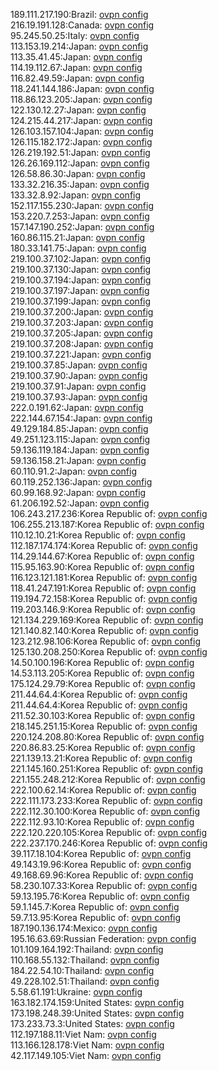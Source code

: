 189.111.217.190:Brazil: [ovpn config](vpn/189_111_217_190.ovpn)  
216.19.191.128:Canada: [ovpn config](vpn/216_19_191_128.ovpn)  
95.245.50.25:Italy: [ovpn config](vpn/95_245_50_25.ovpn)  
113.153.19.214:Japan: [ovpn config](vpn/113_153_19_214.ovpn)  
113.35.41.45:Japan: [ovpn config](vpn/113_35_41_45.ovpn)  
114.19.112.67:Japan: [ovpn config](vpn/114_19_112_67.ovpn)  
116.82.49.59:Japan: [ovpn config](vpn/116_82_49_59.ovpn)  
118.241.144.186:Japan: [ovpn config](vpn/118_241_144_186.ovpn)  
118.86.123.205:Japan: [ovpn config](vpn/118_86_123_205.ovpn)  
122.130.12.27:Japan: [ovpn config](vpn/122_130_12_27.ovpn)  
124.215.44.217:Japan: [ovpn config](vpn/124_215_44_217.ovpn)  
126.103.157.104:Japan: [ovpn config](vpn/126_103_157_104.ovpn)  
126.115.182.172:Japan: [ovpn config](vpn/126_115_182_172.ovpn)  
126.219.192.51:Japan: [ovpn config](vpn/126_219_192_51.ovpn)  
126.26.169.112:Japan: [ovpn config](vpn/126_26_169_112.ovpn)  
126.58.86.30:Japan: [ovpn config](vpn/126_58_86_30.ovpn)  
133.32.216.35:Japan: [ovpn config](vpn/133_32_216_35.ovpn)  
133.32.8.92:Japan: [ovpn config](vpn/133_32_8_92.ovpn)  
152.117.155.230:Japan: [ovpn config](vpn/152_117_155_230.ovpn)  
153.220.7.253:Japan: [ovpn config](vpn/153_220_7_253.ovpn)  
157.147.190.252:Japan: [ovpn config](vpn/157_147_190_252.ovpn)  
160.86.115.21:Japan: [ovpn config](vpn/160_86_115_21.ovpn)  
180.33.141.75:Japan: [ovpn config](vpn/180_33_141_75.ovpn)  
219.100.37.102:Japan: [ovpn config](vpn/219_100_37_102.ovpn)  
219.100.37.130:Japan: [ovpn config](vpn/219_100_37_130.ovpn)  
219.100.37.194:Japan: [ovpn config](vpn/219_100_37_194.ovpn)  
219.100.37.197:Japan: [ovpn config](vpn/219_100_37_197.ovpn)  
219.100.37.199:Japan: [ovpn config](vpn/219_100_37_199.ovpn)  
219.100.37.200:Japan: [ovpn config](vpn/219_100_37_200.ovpn)  
219.100.37.203:Japan: [ovpn config](vpn/219_100_37_203.ovpn)  
219.100.37.205:Japan: [ovpn config](vpn/219_100_37_205.ovpn)  
219.100.37.208:Japan: [ovpn config](vpn/219_100_37_208.ovpn)  
219.100.37.221:Japan: [ovpn config](vpn/219_100_37_221.ovpn)  
219.100.37.85:Japan: [ovpn config](vpn/219_100_37_85.ovpn)  
219.100.37.90:Japan: [ovpn config](vpn/219_100_37_90.ovpn)  
219.100.37.91:Japan: [ovpn config](vpn/219_100_37_91.ovpn)  
219.100.37.93:Japan: [ovpn config](vpn/219_100_37_93.ovpn)  
222.0.191.62:Japan: [ovpn config](vpn/222_0_191_62.ovpn)  
222.144.67.154:Japan: [ovpn config](vpn/222_144_67_154.ovpn)  
49.129.184.85:Japan: [ovpn config](vpn/49_129_184_85.ovpn)  
49.251.123.115:Japan: [ovpn config](vpn/49_251_123_115.ovpn)  
59.136.119.184:Japan: [ovpn config](vpn/59_136_119_184.ovpn)  
59.136.158.21:Japan: [ovpn config](vpn/59_136_158_21.ovpn)  
60.110.91.2:Japan: [ovpn config](vpn/60_110_91_2.ovpn)  
60.119.252.136:Japan: [ovpn config](vpn/60_119_252_136.ovpn)  
60.99.168.92:Japan: [ovpn config](vpn/60_99_168_92.ovpn)  
61.206.192.52:Japan: [ovpn config](vpn/61_206_192_52.ovpn)  
106.243.217.236:Korea Republic of: [ovpn config](vpn/106_243_217_236.ovpn)  
106.255.213.187:Korea Republic of: [ovpn config](vpn/106_255_213_187.ovpn)  
110.12.10.21:Korea Republic of: [ovpn config](vpn/110_12_10_21.ovpn)  
112.187.174.174:Korea Republic of: [ovpn config](vpn/112_187_174_174.ovpn)  
114.29.144.67:Korea Republic of: [ovpn config](vpn/114_29_144_67.ovpn)  
115.95.163.90:Korea Republic of: [ovpn config](vpn/115_95_163_90.ovpn)  
116.123.121.181:Korea Republic of: [ovpn config](vpn/116_123_121_181.ovpn)  
118.41.247.191:Korea Republic of: [ovpn config](vpn/118_41_247_191.ovpn)  
119.194.72.158:Korea Republic of: [ovpn config](vpn/119_194_72_158.ovpn)  
119.203.146.9:Korea Republic of: [ovpn config](vpn/119_203_146_9.ovpn)  
121.134.229.169:Korea Republic of: [ovpn config](vpn/121_134_229_169.ovpn)  
121.140.82.140:Korea Republic of: [ovpn config](vpn/121_140_82_140.ovpn)  
123.212.98.106:Korea Republic of: [ovpn config](vpn/123_212_98_106.ovpn)  
125.130.208.250:Korea Republic of: [ovpn config](vpn/125_130_208_250.ovpn)  
14.50.100.196:Korea Republic of: [ovpn config](vpn/14_50_100_196.ovpn)  
14.53.113.205:Korea Republic of: [ovpn config](vpn/14_53_113_205.ovpn)  
175.124.29.79:Korea Republic of: [ovpn config](vpn/175_124_29_79.ovpn)  
211.44.64.4:Korea Republic of: [ovpn config](vpn/211_44_64_4.ovpn)  
211.44.64.4:Korea Republic of: [ovpn config](vpn/211_44_64_4.ovpn)  
211.52.30.103:Korea Republic of: [ovpn config](vpn/211_52_30_103.ovpn)  
218.145.251.15:Korea Republic of: [ovpn config](vpn/218_145_251_15.ovpn)  
220.124.208.80:Korea Republic of: [ovpn config](vpn/220_124_208_80.ovpn)  
220.86.83.25:Korea Republic of: [ovpn config](vpn/220_86_83_25.ovpn)  
221.139.13.21:Korea Republic of: [ovpn config](vpn/221_139_13_21.ovpn)  
221.145.160.251:Korea Republic of: [ovpn config](vpn/221_145_160_251.ovpn)  
221.155.248.212:Korea Republic of: [ovpn config](vpn/221_155_248_212.ovpn)  
222.100.62.14:Korea Republic of: [ovpn config](vpn/222_100_62_14.ovpn)  
222.111.173.233:Korea Republic of: [ovpn config](vpn/222_111_173_233.ovpn)  
222.112.30.100:Korea Republic of: [ovpn config](vpn/222_112_30_100.ovpn)  
222.112.93.10:Korea Republic of: [ovpn config](vpn/222_112_93_10.ovpn)  
222.120.220.105:Korea Republic of: [ovpn config](vpn/222_120_220_105.ovpn)  
222.237.170.246:Korea Republic of: [ovpn config](vpn/222_237_170_246.ovpn)  
39.117.18.104:Korea Republic of: [ovpn config](vpn/39_117_18_104.ovpn)  
49.143.19.96:Korea Republic of: [ovpn config](vpn/49_143_19_96.ovpn)  
49.168.69.96:Korea Republic of: [ovpn config](vpn/49_168_69_96.ovpn)  
58.230.107.33:Korea Republic of: [ovpn config](vpn/58_230_107_33.ovpn)  
59.13.195.76:Korea Republic of: [ovpn config](vpn/59_13_195_76.ovpn)  
59.1.145.7:Korea Republic of: [ovpn config](vpn/59_1_145_7.ovpn)  
59.7.13.95:Korea Republic of: [ovpn config](vpn/59_7_13_95.ovpn)  
187.190.136.174:Mexico: [ovpn config](vpn/187_190_136_174.ovpn)  
195.16.63.69:Russian Federation: [ovpn config](vpn/195_16_63_69.ovpn)  
101.109.164.192:Thailand: [ovpn config](vpn/101_109_164_192.ovpn)  
110.168.55.132:Thailand: [ovpn config](vpn/110_168_55_132.ovpn)  
184.22.54.10:Thailand: [ovpn config](vpn/184_22_54_10.ovpn)  
49.228.102.51:Thailand: [ovpn config](vpn/49_228_102_51.ovpn)  
5.58.61.191:Ukraine: [ovpn config](vpn/5_58_61_191.ovpn)  
163.182.174.159:United States: [ovpn config](vpn/163_182_174_159.ovpn)  
173.198.248.39:United States: [ovpn config](vpn/173_198_248_39.ovpn)  
173.233.73.3:United States: [ovpn config](vpn/173_233_73_3.ovpn)  
112.197.188.11:Viet Nam: [ovpn config](vpn/112_197_188_11.ovpn)  
113.166.128.178:Viet Nam: [ovpn config](vpn/113_166_128_178.ovpn)  
42.117.149.105:Viet Nam: [ovpn config](vpn/42_117_149_105.ovpn)  
